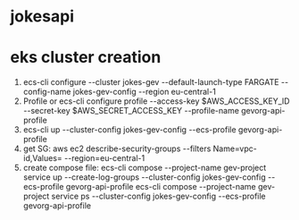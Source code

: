 # jokesapi

# eks cluster creation
1. ecs-cli configure --cluster jokes-gev --default-launch-type FARGATE --config-name jokes-gev-config --region eu-central-1
2. Profile or ecs-cli configure profile --access-key $AWS_ACCESS_KEY_ID --secret-key $AWS_SECRET_ACCESS_KEY --profile-name gevorg-api-profile
3. ecs-cli up --cluster-config jokes-gev-config --ecs-profile gevorg-api-profile
4. get SG: aws ec2 describe-security-groups --filters Name=vpc-id,Values= --region=eu-central-1
5. create compose file: ecs-cli compose --project-name gev-project service up --create-log-groups --cluster-config jokes-gev-config --ecs-profile gevorg-api-profile
ecs-cli compose --project-name gev-project service ps --cluster-config jokes-gev-config --ecs-profile gevorg-api-profile